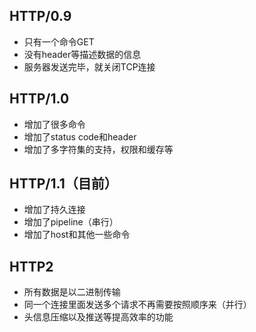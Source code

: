 <!--
 * @Description: In User Settings Edit
 * @Author: your name
 * @Date: 2019-09-23 10:17:25
 * @LastEditTime: 2019-09-23 10:32:20
 * @LastEditors: Please set LastEditors
 -->
## HTTP/0.9
* 只有一个命令GET
* 没有header等描述数据的信息
* 服务器发送完毕，就关闭TCP连接

## HTTP/1.0
* 增加了很多命令
* 增加了status code和header
* 增加了多字符集的支持，权限和缓存等

## HTTP/1.1（目前）
* 增加了持久连接
* 增加了pipeline（串行）
* 增加了host和其他一些命令

## HTTP2
* 所有数据是以二进制传输
* 同一个连接里面发送多个请求不再需要按照顺序来（并行）
* 头信息压缩以及推送等提高效率的功能

